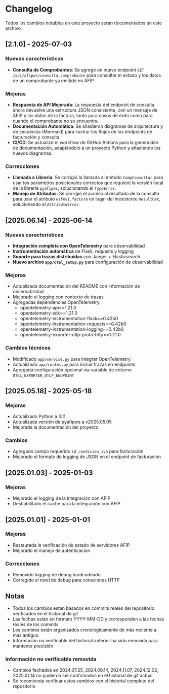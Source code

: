 # Changelog

Todos los cambios notables en este proyecto serán documentados en este archivo.

## [2.1.0] - 2025-07-03

### Nuevas características
- **Consulta de Comprobantes**: Se agregó un nuevo endpoint `GET /api/afipws/consulta_comprobante` para consultar el estado y los datos de un comprobante ya emitido en AFIP.

### Mejoras
- **Respuesta de API Mejorada**: La respuesta del endpoint de consulta ahora devuelve una estructura JSON consistente, con un mensaje de AFIP y los datos de la factura, tanto para casos de éxito como para cuando el comprobante no se encuentra.
- **Documentación Automática**: Se añadieron diagramas de arquitectura y de secuencia (Mermaid) para ilustrar los flujos de los endpoints de facturación y consulta.
- **CI/CD**: Se actualizó el workflow de GitHub Actions para la generación de documentación, adaptándolo a un proyecto Python y añadiendo los nuevos diagramas.

### Correcciones
- **Llamada a Librería**: Se corrigió la llamada al método `CompConsultar` para usar los parámetros posicionales correctos que requiere la versión local de la librería `pyafipws`, solucionando el `TypeError`.
- **Manejo de Atributos**: Se corrigió el acceso al resultado de la consulta para usar el atributo `wsfev1.factura` en lugar del inexistente `ResultGet`, solucionando el `AttributeError`.

## [2025.06.14] - 2025-06-14

### Nuevas características
- **Integración completa con OpenTelemetry** para observabilidad
- **Instrumentación automática** de Flask, requests y logging
- **Soporte para trazas distribuidas** con Jaeger + Elasticsearch
- **Nuevo archivo `app/otel_setup.py`** para configuración de observabilidad

### Mejoras
- Actualizada documentación del README con información de observabilidad
- Mejorado el logging con contexto de trazas
- Agregadas dependencias OpenTelemetry:
  - opentelemetry-api==1.21.0
  - opentelemetry-sdk==1.21.0
  - opentelemetry-instrumentation-flask==0.42b0
  - opentelemetry-instrumentation-requests==0.42b0
  - opentelemetry-instrumentation-logging==0.42b0
  - opentelemetry-exporter-otlp-proto-http==1.21.0

### Cambios técnicos
- Modificado `app/service.py` para integrar OpenTelemetry
- Actualizado `app/routes.py` para incluir trazas en endpoints
- Agregada configuración opcional via variable de entorno `OTEL_EXPORTER_OTLP_ENDPOINT`

## [2025.05.18] - 2025-05-18

### Mejoras
- Actualizado Python a 3.11
- Actualizada versión de pyafipws a v2025.05.05
- Mejorada la documentación del proyecto

### Cambios
- Agregado campo requerido `id_condicion_iva` para facturación
- Mejorado el formato de logging de JSON en el endpoint de facturación

## [2025.01.03] - 2025-01-03

### Mejoras
- Mejorado el logging de la integración con AFIP
- Deshabilitado el cache para la integración con AFIP

## [2025.01.01] - 2025-01-01

### Mejoras
- Restaurada la verificación de estado de servidores AFIP
- Mejorado el manejo de autenticación

### Correcciones
- Removido logging de debug hardcodeado
- Corregido el nivel de debug para conexiones HTTP

## Notas
- Todos los cambios están basados en commits reales del repositorio verificados en el historial de git
- Las fechas están en formato YYYY-MM-DD y corresponden a las fechas reales de los commits
- Los cambios están organizados cronológicamente de más reciente a más antiguo
- Información no verificable del historial anterior ha sido removida para mantener precisión

### Información no verificable removida
- Cambios fechados en 2024.07.25, 2024.09.14, 2024.11.07, 2024.12.02, 2025.01.14 no pudieron ser confirmados en el historial de git actual
- Se recomienda verificar estos cambios con el historial completo del repositorio 